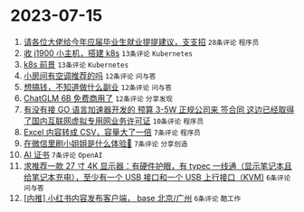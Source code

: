 # 2023-07-15

1. [请各位大佬给今年应届毕业生就业提提建议，支支招](https://www.v2ex.com/t/956931) `28条评论` `程序员`
1. [收 j1900 小主机，搭建 k8s](https://www.v2ex.com/t/956938) `13条评论` `Kubernetes`
1. [k8s 前景](https://www.v2ex.com/t/956934) `13条评论` `Kubernetes`
1. [小房间有空调推荐的吗](https://www.v2ex.com/t/956944) `12条评论` `问与答`
1. [想搞钱，不知道做什么副业](https://www.v2ex.com/t/956933) `12条评论` `问与答`
1. [ChatGLM 6B 免费商用了](https://www.v2ex.com/t/956925) `12条评论` `分享发现`
1. [有没有接 GO 语言加速器开发的 预算 3-5W 正规公司来 签合同 这边已经取得了国内互联网虚拟专用网业务许可证](https://www.v2ex.com/t/956924) `10条评论` `程序员`
1. [Excel 内容转成 CSV，容量大了一倍](https://www.v2ex.com/t/956953) `7条评论` `程序员`
1. [在微信里刷小姐姐是什么体验🤣](https://www.v2ex.com/t/956941) `7条评论` `分享创造`
1. [AI 证书](https://www.v2ex.com/t/956927) `7条评论` `OpenAI`
1. [求推荐一款 27 寸 4K 显示器：有硬件护眼，有 typec 一线通（显示笔记本且给笔记本充电），至少有一个 USB 接口和一个 USB 上行接口（KVM)](https://www.v2ex.com/t/956949) `6条评论` `问与答`
1. [[内推] 小红书内容发布客户端， base 北京/广州](https://www.v2ex.com/t/956936) `6条评论` `酷工作`
